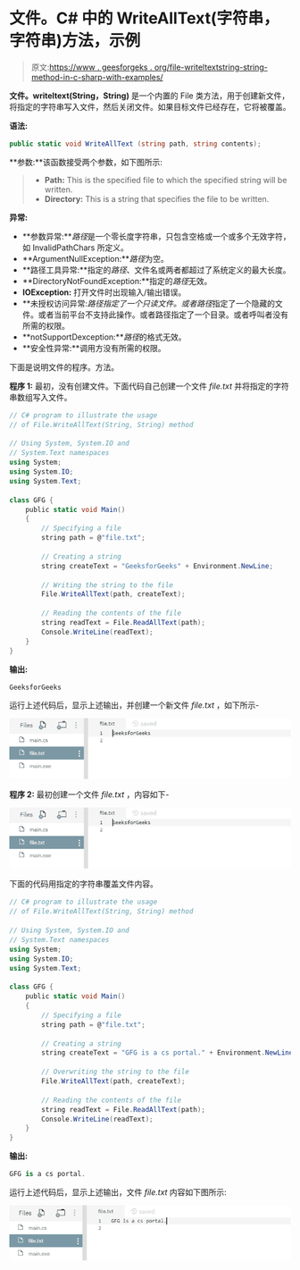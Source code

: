 # 文件。C# 中的 WriteAllText(字符串，字符串)方法，示例

> 原文:[https://www . geesforgeks . org/file-writeltextstring-string-method-in-c-sharp-with-examples/](https://www.geeksforgeeks.org/file-writealltextstring-string-method-in-c-sharp-with-examples/)

**文件。writeltext(String，String)** 是一个内置的 File 类方法，用于创建新文件，将指定的字符串写入文件，然后关闭文件。如果目标文件已经存在，它将被覆盖。

**语法:**

```cs
public static void WriteAllText (string path, string contents);
```

**参数:**该函数接受两个参数，如下图所示:

> *   **Path:** This is the specified file to which the specified string will be written.
> *   **Directory:** This is a string that specifies the file to be written.

**异常:**

*   **参数异常:***路径*是一个零长度字符串，只包含空格或一个或多个无效字符，如 InvalidPathChars 所定义。
*   **ArgumentNullException:***路径*为空。
*   **路径工具异常:**指定的*路径*、文件名或两者都超过了系统定义的最大长度。
*   **DirectoryNotFoundException:**指定的*路径*无效。
*   **IOException:** 打开文件时出现输入/输出错误。
*   **未授权访问异常:***路径*指定了一个只读文件。或者*路径*指定了一个隐藏的文件。或者当前平台不支持此操作。或者路径指定了一个目录。或者呼叫者没有所需的权限。
*   **notSupportDexception:***路径*的格式无效。
*   **安全性异常:**调用方没有所需的权限。

下面是说明文件的程序。方法。

**程序 1:** 最初，没有创建文件。下面代码自己创建一个文件 *file.txt* 并将指定的字符串数组写入文件。

```cs
// C# program to illustrate the usage
// of File.WriteAllText(String, String) method

// Using System, System.IO and
// System.Text namespaces
using System;
using System.IO;
using System.Text;

class GFG {
    public static void Main()
    {
        // Specifying a file
        string path = @"file.txt";

        // Creating a string
        string createText = "GeeksforGeeks" + Environment.NewLine;

        // Writing the string to the file
        File.WriteAllText(path, createText);

        // Reading the contents of the file
        string readText = File.ReadAllText(path);
        Console.WriteLine(readText);
    }
}
```

**输出:**

```cs
GeeksforGeeks

```

运行上述代码后，显示上述输出，并创建一个新文件 *file.txt* ，如下所示-

![file.txt](img/d2a0cf46f82a72b41a2fdc5d7a3848b6.png)

**程序 2:** 最初创建一个文件 *file.txt* ，内容如下-

![file.txt](img/d2a0cf46f82a72b41a2fdc5d7a3848b6.png)

下面的代码用指定的字符串覆盖文件内容。

```cs
// C# program to illustrate the usage
// of File.WriteAllText(String, String) method

// Using System, System.IO and
// System.Text namespaces
using System;
using System.IO;
using System.Text;

class GFG {
    public static void Main()
    {
        // Specifying a file
        string path = @"file.txt";

        // Creating a string
        string createText = "GFG is a cs portal." + Environment.NewLine;

        // Overwriting the string to the file
        File.WriteAllText(path, createText);

        // Reading the contents of the file
        string readText = File.ReadAllText(path);
        Console.WriteLine(readText);
    }
}
```

**输出:**

```cs
GFG is a cs portal.

```

运行上述代码后，显示上述输出，文件 *file.txt* 内容如下图所示:

![file.txt](img/54353c657057c5a375c0427558af7455.png)
